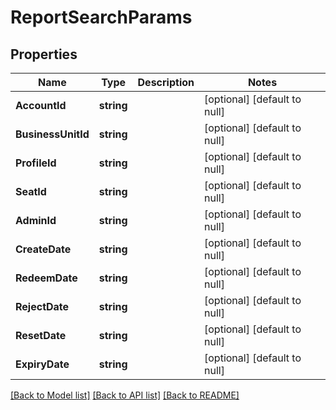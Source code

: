 # ReportSearchParams

## Properties
Name | Type | Description | Notes
------------ | ------------- | ------------- | -------------
**AccountId** | **string** |  | [optional] [default to null]
**BusinessUnitId** | **string** |  | [optional] [default to null]
**ProfileId** | **string** |  | [optional] [default to null]
**SeatId** | **string** |  | [optional] [default to null]
**AdminId** | **string** |  | [optional] [default to null]
**CreateDate** | **string** |  | [optional] [default to null]
**RedeemDate** | **string** |  | [optional] [default to null]
**RejectDate** | **string** |  | [optional] [default to null]
**ResetDate** | **string** |  | [optional] [default to null]
**ExpiryDate** | **string** |  | [optional] [default to null]

[[Back to Model list]](../README.md#documentation-for-models) [[Back to API list]](../README.md#documentation-for-api-endpoints) [[Back to README]](../README.md)

